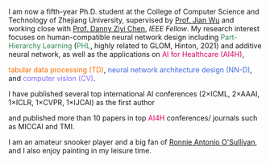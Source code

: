 I am now a fifth-year Ph.D. student at the College of Computer Science and Technology of Zhejiang University, supervised by [Prof. Jian Wu](https://person.zju.edu.cn/en/wujian) and working close with [Prof. Danny Ziyi Chen](https://www3.nd.edu/~dchen/), *IEEE Fellow*. My research interest focuses on human-compatible neural network design including <span style="color:SeaGreen">Part-Hierarchy Learning</span> (<span style="color:SeaGreen">PHL</span>, highly related to GLOM, Hinton, 2021) and additive neural network, as well as the applications on <span style="color:#D70761;">AI for Healthcare (AI4H)</span>,
<!-- that manages to parse objects/ concepts into part-whole hierarchy for better understanding and to explore to implant parse trees into a neural network. The insights on <span style="color:SeaGreen">PHL</span> inspired my researches on  -->
<span style="color:#FC6A03;">tabular data processing (TD)</span>, <span style="color:RoyalBlue">neural network architecture design (NN-D)</span>, and <span style="color:#8866FF;">computer vision (CV)</span>.
<!-- , and <span style="color:#D70761;">AI4H</span>.  -->
I have published several top international AI conferences (2×ICML, 2×AAAI, 1×ICLR, 1×CVPR, 1×IJCAI) as the first author
<!-- in top international AI conferences such as ICML, CVPR, and AAAI, -->
<!-- presenting advanced AI technologies -->
and published more than 10 papers in top <span style="color:#D70761;">AI4H</span> conferences/ journals such as MICCAI and TMI.
<!-- involving ECG data processing, medical image analysis, and medical examination result (represented in tables) analysis. -->

<!-- I was honored with the *National Scholarship of China* in 2015 and 2021, and won the *Tencent Doctoral Scholarship* in 2021, the *Huawei Fundamental Research Scholarship* in 2022. I am the core member of our team participating MICCAI competitions, and we won <span style="color:red">the 1-st place</span> in the Challenge of Signet Ring Cell Detection and in the Challenge of Organ-At-Risk Segmentation from Chest CT Scans, and <span style="color:red">the 2-nd place</span> in the Challenge of Colonoscopy Tissue Segmentation. -->

I am an amateur snooker player and a big fan of [Ronnie Antonio O'Sullivan](https://en.wikipedia.org/wiki/Ronnie_O%27Sullivan), and I also enjoy painting in my leisure time.
